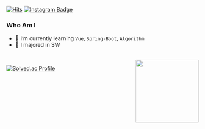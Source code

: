 
[![Hits](https://hits.seeyoufarm.com/api/count/incr/badge.svg?url=https%3A%2F%2Fgithub.com%2Fhaesoo9410&count_bg=%23EB8B10&title_bg=%23684327&icon=&icon_color=%23E7E7E7&title=VISIT&edge_flat=false)](https://github.com/kakjzi)  [![Instagram Badge](https://img.shields.io/badge/Instagram-9c38d1?style=flat&logo=Instagram&logoColor=white)](https://www.instagram.com/xuzzang_) 

 
### Who Am I

- 🌱 I’m currently learning `Vue`, `Spring-Boot`, `Algorithm`
- 🥇 I majored in SW

<br>
<img align='right' src="https://github-readme-stats.vercel.app/api?username=kakjzi" height="165">



[![Solved.ac Profile](http://mazassumnida.wtf/api/v2/generate_badge?boj=wldn1728)](https://solved.ac/wldn1728/)
